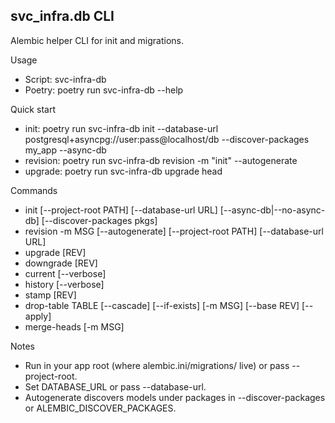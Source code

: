 ## svc_infra.db CLI

Alembic helper CLI for init and migrations.

Usage
- Script: svc-infra-db
- Poetry: poetry run svc-infra-db --help

Quick start
- init:
  poetry run svc-infra-db init --database-url postgresql+asyncpg://user:pass@localhost/db --discover-packages my_app --async-db
- revision:
  poetry run svc-infra-db revision -m "init" --autogenerate
- upgrade:
  poetry run svc-infra-db upgrade head

Commands
- init [--project-root PATH] [--database-url URL] [--async-db|--no-async-db] [--discover-packages pkgs]
- revision -m MSG [--autogenerate] [--project-root PATH] [--database-url URL]
- upgrade [REV]
- downgrade [REV]
- current [--verbose]
- history [--verbose]
- stamp [REV]
- drop-table TABLE [--cascade] [--if-exists] [-m MSG] [--base REV] [--apply]
- merge-heads [-m MSG]

Notes
- Run in your app root (where alembic.ini/migrations/ live) or pass --project-root.
- Set DATABASE_URL or pass --database-url.
- Autogenerate discovers models under packages in --discover-packages or ALEMBIC_DISCOVER_PACKAGES.
